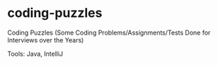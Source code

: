 # coding-puzzles
Coding Puzzles (Some Coding Problems/Assignments/Tests Done for Interviews over the Years)

Tools: Java, IntelliJ

